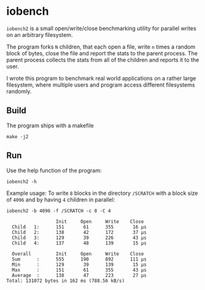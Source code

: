 # iobench

`iobench2` is a small open/write/close benchmarking utility for parallel writes on an arbitrary filesystem.

The program forks `N` children, that each open a file, write `n` times a random block of bytes, close the file and report the stats to the parent process.
The parent process collects the stats from all of the children and reports it to the user.

I wrote this program to benchmark real world applications on a rather large filesystem, where multiple users and program access different filesystems randomly.


## Build

The program ships with a makefile

    make -j2

## Run

Use the help function of the program:

    iobench2 -h

Example usage: To write `8` blocks in the directory `/SCRATCH` with a block size of `4096` and by having `4` children in parallel:

    iobench2 -b 4096 -f /SCRATCH -c 8 -C 4
    
                      Init     Open     Write    Close   
      Child   1:      151       61      355       16 µs
      Child   2:      138       42      172       37 µs
      Child   3:      129       39      226       43 µs
      Child   4:      137       48      139       15 µs
    
      Overall         Init     Open     Write    Close
      Sum      :      555      190      892      111 µs
      Min      :      129       39      139       15 µs
      Max      :      151       61      355       43 µs
      Average  :      138       47      223       27 µs
    Total: 131072 bytes in 162 ms (788.56 kB/s)


